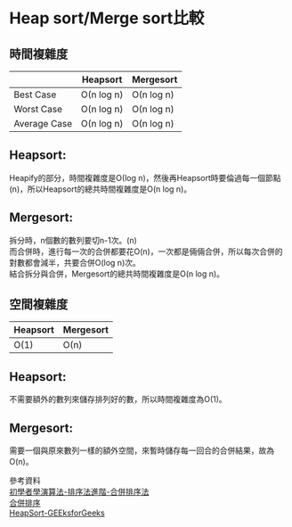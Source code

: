 Heap sort/Merge sort比較
====
時間複雜度
----
|               |Heapsort       | Mergesort   |
| ------------- | ------------- |-------------|
|Best Case |Ο(n log n)|Ο(n log n)|
|Worst Case|Ο(n log n)|Ο(n log n)|
|Average Case|Ο(n log n)|Ο(n log n)|

Heapsort:
----
Heapify的部分，時間複雜度是Ο(log n)，然後再Heapsort時要倫過每一個節點(n)，所以Heapsort的總共時間複雜度是O(n log n)。  

Mergesort:
----
拆分時，n個數的數列要切n-1次。(n)  
而合併時，進行每一次的合併都要花O(n)，一次都是倆倆合併，所以每次合併的對數都會減半，共要合併O(log n)次。  
結合拆分與合併，Mergesort的總共時間複雜度是O(n log n)。  


空間複雜度
----
|Heapsort       | Mergesort   |
| ------------- |-------------|
 |Ο(1)|Ο(n)|
 
 Heapsort:
----
不需要額外的數列來儲存排列好的數，所以時間複雜度為O(1)。

Mergesort:
----
需要一個與原來數列一樣的額外空間，來暫時儲存每一回合的合併結果，故為O(n)。
  
  
    
     
     
     
參考資料  
[初學者學演算法-排序法進階-合併排序法](https://medium.com/appworks-school/%E5%88%9D%E5%AD%B8%E8%80%85%E5%AD%B8%E6%BC%94%E7%AE%97%E6%B3%95-%E6%8E%92%E5%BA%8F%E6%B3%95%E9%80%B2%E9%9A%8E-%E5%90%88%E4%BD%B5%E6%8E%92%E5%BA%8F%E6%B3%95-6252651c6f7e)  
[合併排序](https://kopu.chat/2017/08/10/%E5%90%88%E4%BD%B5%E6%8E%92%E5%BA%8F-merge-sort/)  
[HeapSort-GEEksforGeeks](https://www.geeksforgeeks.org/heap-sort/#:~:targetText=Heap%20sort%20is%20an%20in%2Dplace%20algorithm.&targetText=Time%20Complexity%3A%20Time%20complexity%20of,Sort%20is%20O(nLogn).)

